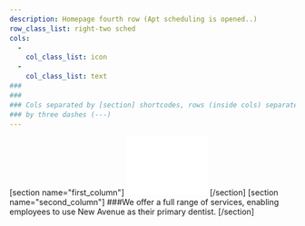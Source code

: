 ```yaml
---
description: Homepage fourth row (Apt scheduling is opened..)
row_class_list: right-two sched
cols:
  -
    col_class_list: icon
  -
    col_class_list: text
###
###
### Cols separated by [section] shortcodes, rows (inside cols) separated
### by three dashes (---)
---
```

[section name="first_column"]
![New Avenue Dentistry](../../images/icon/tooth_magnifier.svg)
[/section]
[section name="second_column"]
###We offer a full range of services, enabling employees to use New Avenue as their primary dentist.
[/section]
